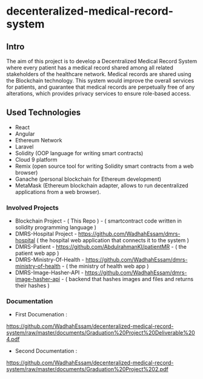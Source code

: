 # decenteralized-medical-record-system

## Intro 
The aim of this project is to develop a Decentralized Medical Record System where every patient has a medical record shared among all related stakeholders of the healthcare network. Medical records are shared using the Blockchain technology. This system would improve the overall services for patients, and guarantee that medical records are perpetually free of any alterations, which provides privacy services to ensure role-based access.

## Used Technologies
- React 
- Angular 
- Ethereum Network
- Laravel 
- Solidity (OOP language for writing smart contracts)
- Cloud 9 platform
- Remix (open source tool for writing Solidity smart contracts from a web browser)
- Ganache (personal blockchain for Ethereum development)
- MetaMask (Ethereum blockchain adapter, allows to run decentralized applications from a web browser).

### Involved Projects
- Blockchain Project - ( This Repo ) - ( smartcontract code written in solidity programming language ) 
- DMRS-Hospital Project - https://github.com/WadhahEssam/dmrs-hospital ( the hospital web application that connects it to the system )
- DMRS-Patient - https://github.com/AbdulrahmanKI/patientMR - ( the patient web app )
- DMRS-Ministry-Of-Health - https://github.com/WadhahEssam/dmrs-ministry-of-health - ( the ministry of health web app )
- DMRS-Image-Hasher-API - https://github.com/WadhahEssam/dmrs-image-hasher-api - ( backend that hashes images and files and returns their hashes ) 

### Documentation 
- First Documenation : 

https://github.com/WadhahEssam/decenteralized-medical-record-system/raw/master/documents/Graduation%20Project%20Deliverable%204.pdf
- Second Documentation :

https://github.com/WadhahEssam/decenteralized-medical-record-system/raw/master/documents/Graduation%20Project%202.pdf







